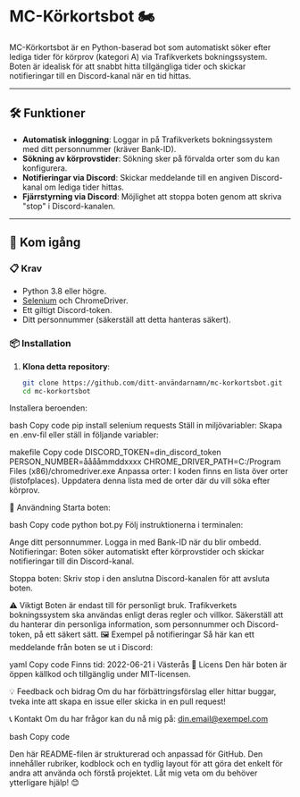 # MC-Körkortsbot 🏍️

MC-Körkortsbot är en Python-baserad bot som automatiskt söker efter lediga tider för körprov (kategori A) via Trafikverkets bokningssystem. Boten är idealisk för att snabbt hitta tillgängliga tider och skickar notifieringar till en Discord-kanal när en tid hittas.

---

## 🛠 Funktioner
- **Automatisk inloggning**: Loggar in på Trafikverkets bokningssystem med ditt personnummer (kräver Bank-ID).
- **Sökning av körprovstider**: Sökning sker på förvalda orter som du kan konfigurera.
- **Notifieringar via Discord**: Skickar meddelande till en angiven Discord-kanal om lediga tider hittas.
- **Fjärrstyrning via Discord**: Möjlighet att stoppa boten genom att skriva "stop" i Discord-kanalen.

---

## 🚀 Kom igång

### 📋 Krav
- Python 3.8 eller högre.
- [Selenium](https://www.selenium.dev/) och ChromeDriver.
- Ett giltigt Discord-token.
- Ditt personnummer (säkerställ att detta hanteras säkert).

### 📦 Installation
1. **Klona detta repository**:
   ```bash
   git clone https://github.com/ditt-användarnamn/mc-korkortsbot.git
   cd mc-korkortsbot
Installera beroenden:

bash
Copy code
pip install selenium requests
Ställ in miljövariabler: Skapa en .env-fil eller ställ in följande variabler:

makefile
Copy code
DISCORD_TOKEN=din_discord_token
PERSON_NUMBER=ååååmmddxxxx
CHROME_DRIVER_PATH=C:/Program Files (x86)/chromedriver.exe
Anpassa orter: I koden finns en lista över orter (listofplaces). Uppdatera denna lista med de orter där du vill söka efter körprov.

🔧 Användning
Starta boten:

bash
Copy code
python bot.py
Följ instruktionerna i terminalen:

Ange ditt personnummer.
Logga in med Bank-ID när du blir ombedd.
Notifieringar: Boten söker automatiskt efter körprovstider och skickar notifieringar till din Discord-kanal.

Stoppa boten: Skriv stop i den anslutna Discord-kanalen för att avsluta boten.

⚠️ Viktigt
Boten är endast till för personligt bruk.
Trafikverkets bokningssystem ska användas enligt deras regler och villkor.
Säkerställ att du hanterar din personliga information, som personnummer och Discord-token, på ett säkert sätt.
🖼️ Exempel på notifieringar
Så här kan ett meddelande från boten se ut i Discord:

yaml
Copy code
Finns tid: 2022-06-21 i Västerås
📜 Licens
Den här boten är öppen källkod och tillgänglig under MIT-licensen.

💡 Feedback och bidrag
Om du har förbättringsförslag eller hittar buggar, tveka inte att skapa en issue eller skicka in en pull request!

📞 Kontakt
Om du har frågor kan du nå mig på: din.email@exempel.com

bash
Copy code

Den här README-filen är strukturerad och anpassad för GitHub. Den innehåller rubriker, kodblock och en tydlig layout för att göra det enkelt för andra att använda och förstå projektet. Låt mig veta om du behöver ytterligare hjälp! 😊
